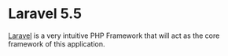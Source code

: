 # Laravel 5.5
[Laravel](https://laravel.com/) is a very intuitive PHP Framework that will act as the core framework of this application.
